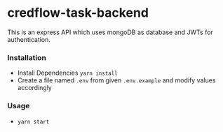 # credflow-task-backend

This is an express API which uses mongoDB as database and JWTs for authentication.

### Installation
- Install Dependencies `yarn install`
- Create a file named `.env` from given `.env.example` and modify values accordingly

### Usage
- `yarn start`
